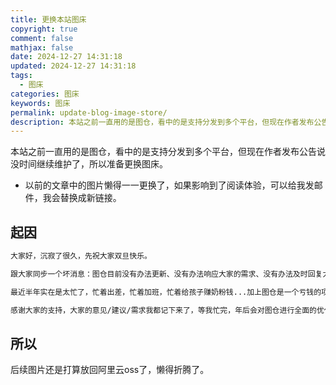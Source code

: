 ```yaml
---
title: 更换本站图床
copyright: true
comment: false
mathjax: false
date: 2024-12-27 14:31:18
updated: 2024-12-27 14:31:18
tags:
  - 图床
categories: 图床
keywords: 图床
permalink: update-blog-image-store/
description: 本站之前一直用的是图仓，看中的是支持分发到多个平台，但现在作者发布公告说没时间继续维护了，所以准备更换图床。
---
```

本站之前一直用的是图仓，看中的是支持分发到多个平台，但现在作者发布公告说没时间继续维护了，所以准备更换图床。

- 以前的文章中的图片懒得一一更换了，如果影响到了阅读体验，可以给我发邮件，我会替换成新链接。
<!-- more -->

## 起因

```txt
大家好，沉寂了很久，先祝大家双旦快乐。

跟大家同步一个坏消息：图仓目前没有办法更新、没有办法响应大家的需求、没有办法及时回复大家，真的非常抱歉。目前，仅确保最低限度的正常使用，如果是图仓整个服务不可用，会及时响应和修复。（补充说明：定制化对接、独立分发服务、找我有PY交易的，不受影响。）

最近半年实在是太忙了，忙着出差，忙着加班，忙着给孩子赚奶粉钱...加上图仓是一个亏钱的项目，综合考虑下来，只能暂时放一放了。

感谢大家的支持，大家的意见/建议/需求我都记下来了，等我忙完，年后会对图仓进行全面的优化升级。
```

## 所以

后续图片还是打算放回阿里云oss了，懒得折腾了。

